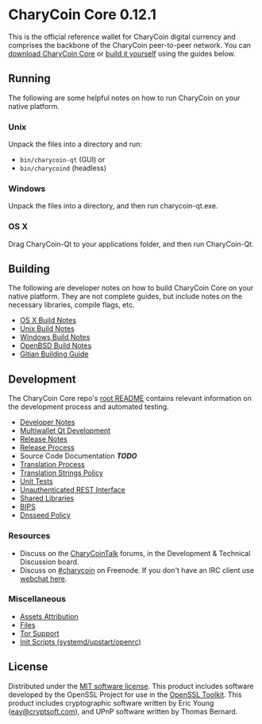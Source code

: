 CharyCoin Core 0.12.1
=====================

This is the official reference wallet for CharyCoin digital currency and comprises the backbone of the CharyCoin peer-to-peer network. You can [download CharyCoin Core](https://charycoin.com/downloads/) or [build it yourself](#building) using the guides below.

Running
---------------------
The following are some helpful notes on how to run CharyCoin on your native platform.

### Unix

Unpack the files into a directory and run:

- `bin/charycoin-qt` (GUI) or
- `bin/charycoind` (headless)

### Windows

Unpack the files into a directory, and then run charycoin-qt.exe.

### OS X

Drag CharyCoin-Qt to your applications folder, and then run CharyCoin-Qt.

Building
---------------------
The following are developer notes on how to build CharyCoin Core on your native platform. They are not complete guides, but include notes on the necessary libraries, compile flags, etc.

- [OS X Build Notes](build-osx.md)
- [Unix Build Notes](build-unix.md)
- [Windows Build Notes](build-windows.md)
- [OpenBSD Build Notes](build-openbsd.md)
- [Gitian Building Guide](gitian-building.md)

Development
---------------------
The CharyCoin Core repo's [root README](/README.md) contains relevant information on the development process and automated testing.

- [Developer Notes](developer-notes.md)
- [Multiwallet Qt Development](multiwallet-qt.md)
- [Release Notes](release-notes.md)
- [Release Process](release-process.md)
- Source Code Documentation ***TODO***
- [Translation Process](translation_process.md)
- [Translation Strings Policy](translation_strings_policy.md)
- [Unit Tests](unit-tests.md)
- [Unauthenticated REST Interface](REST-interface.md)
- [Shared Libraries](shared-libraries.md)
- [BIPS](bips.md)
- [Dnsseed Policy](dnsseed-policy.md)

### Resources
* Discuss on the [CharyCoinTalk](https://charycointalk.org/) forums, in the Development & Technical Discussion board.
* Discuss on [#charycoin](http://webchat.freenode.net/?channels=charycoin) on Freenode. If you don't have an IRC client use [webchat here](http://webchat.freenode.net/?channels=charycoin).

### Miscellaneous
- [Assets Attribution](assets-attribution.md)
- [Files](files.md)
- [Tor Support](tor.md)
- [Init Scripts (systemd/upstart/openrc)](init.md)

License
---------------------
Distributed under the [MIT software license](http://www.opensource.org/licenses/mit-license.php).
This product includes software developed by the OpenSSL Project for use in the [OpenSSL Toolkit](https://www.openssl.org/). This product includes
cryptographic software written by Eric Young ([eay@cryptsoft.com](mailto:eay@cryptsoft.com)), and UPnP software written by Thomas Bernard.
